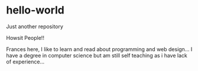 # hello-world
Just another repository

Howsit People!!

Frances here, I like to learn and read about programming and web design...
I have a degree in computer science but am still self teaching as i have lack of experience...


